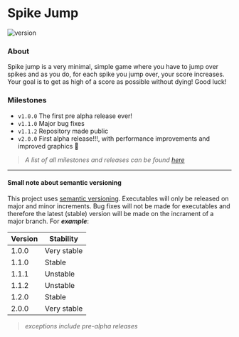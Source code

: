 # Spike Jump

![version](https://img.shields.io/github/v/release/JoshuaDRose/spike-jump?color=olive&display_name=tag)

### About
Spike jump is a very minimal, simple game where you have to jump over spikes and as you do, for each spike you jump over, your score increases. Your goal is to get as high of a score as possible without dying! Good luck!

### Milestones
 - `v1.0.0` The first pre alpha release ever!
 - `v1.1.0` Major bug fixes
 - `v1.1.2` Repository made public
 - `v2.0.0` First alpha release!!!, with performance improvements and improved graphics 🥳

> _A list of all milestones and releases can be found [here](https://github.com/JoshuaDRose/spike-jump/wiki/releases)_

<hr>

#### Small note about semantic versioning
This project uses <a href="https://semver.org/">semantic versioning</a>. Executables will only be released on major and minor increments. Bug fixes will not be made for executables and therefore the latest (stable) version will be made on the incrament of a major branch. For <b><i>example</i></b>:

| Version | Stability   |
|---------|-------------|
|  1.0.0  | Very stable |
|  1.1.0  |    Stable   |
|  1.1.1  |   Unstable  |
|  1.1.2  |   Unstable  |
|  1.2.0  |    Stable   |
|  2.0.0  | Very stable |

> _exceptions include pre-alpha releases_
